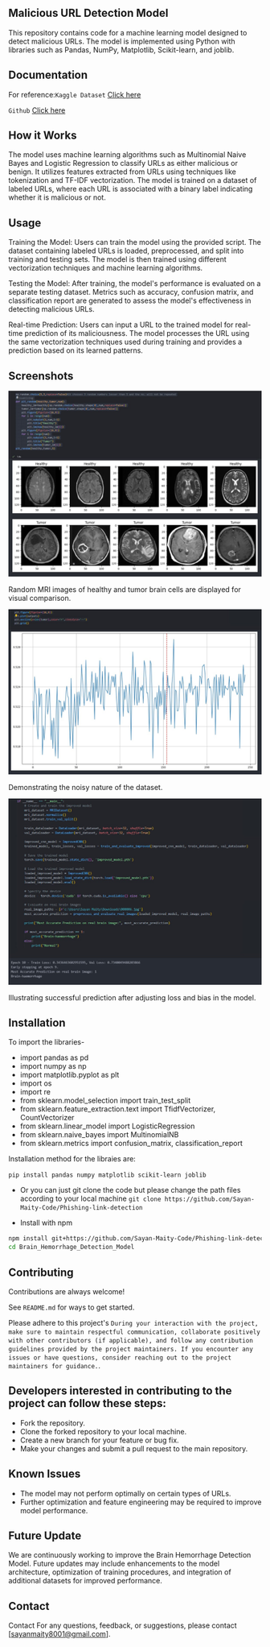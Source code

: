 
## Malicious URL Detection Model
This repository contains code for a machine learning model designed to detect malicious URLs. The model is implemented using Python with libraries such as Pandas, NumPy, Matplotlib, Scikit-learn, and joblib.


## Documentation
For reference:`Kaggle Dataset`
[Click here](https://www.kaggle.com/datasets/sid321axn/malicious-urls-dataset)


`Github`
[Click here](https://github.com/topics/malicious-url-detection)


## How it Works
The model uses machine learning algorithms such as Multinomial Naive Bayes and Logistic Regression to classify URLs as either malicious or benign. It utilizes features extracted from URLs using techniques like tokenization and TF-IDF vectorization. The model is trained on a dataset of labeled URLs, where each URL is associated with a binary label indicating whether it is malicious or not.

## Usage
Training the Model: Users can train the model using the provided script. The dataset containing labeled URLs is loaded, preprocessed, and split into training and testing sets. The model is then trained using different vectorization techniques and machine learning algorithms.

Testing the Model: After training, the model's performance is evaluated on a separate testing dataset. Metrics such as accuracy, confusion matrix, and classification report are generated to assess the model's effectiveness in detecting malicious URLs.

Real-time Prediction: Users can input a URL to the trained model for real-time prediction of its maliciousness. The model processes the URL using the same vectorization techniques used during training and provides a prediction based on its learned patterns.
## Screenshots

![MRI Images Comparison](https://github.com/Sayan-Maity-Code/Brain_Hemorrhage_Detection_Model/blob/main/Screenshots/healthy%26Tumor%20brain%20mri%20img%20for%20comparison.jpg)
                        
Random MRI images of healthy and tumor brain cells are displayed for visual comparison.

![Noisy Data](https://github.com/Sayan-Maity-Code/Brain_Hemorrhage_Detection_Model/blob/main/Screenshots/That's%20how%20franctuating%20it%20was%20for%20our%20dataset%20previously.jpg)

Demonstrating the noisy nature of the dataset.

![Model Success](https://github.com/Sayan-Maity-Code/Brain_Hemorrhage_Detection_Model/blob/main/Screenshots/Success.jpg)

Illustrating successful prediction after adjusting loss and bias in the model.


## Installation
To import the libraries-
- import pandas as pd
- import numpy as np
- import matplotlib.pyplot as plt 
- import os
- import re
- from sklearn.model_selection import train_test_split
- from sklearn.feature_extraction.text import TfidfVectorizer, CountVectorizer
- from sklearn.linear_model import LogisticRegression
- from sklearn.naive_bayes import MultinomialNB
- from sklearn.metrics import confusion_matrix, classification_report

Installation method for the libraies are:


```pip install pandas numpy matplotlib scikit-learn joblib```
- Or you can just git clone the code but please change the path files according to your local machine
```git clone https://github.com/Sayan-Maity-Code/Phishing-link-detection```


- Install with npm

```bash
npm install git+https://github.com/Sayan-Maity-Code/Phishing-link-detection
cd Brain_Hemorrhage_Detection_Model
```

## Contributing

Contributions are always welcome!

See `README.md` for ways to get started.

Please adhere to this project's `During your interaction with the project, make sure to maintain respectful communication, collaborate positively with other contributors (if applicable), and follow any contribution guidelines provided by the project maintainers. If you encounter any issues or have questions, consider reaching out to the project maintainers for guidance.`.

## Developers interested in contributing to the project can follow these steps:

- Fork the repository.
- Clone the forked repository to your local machine.
- Create a new branch for your feature or bug fix.
- Make your changes and submit a pull request to the main repository.


## Known Issues
- The model may not perform optimally on certain types of URLs.
- Further optimization and feature engineering may be required to improve model performance.
## Future Update
We are continuously working to improve the Brain Hemorrhage Detection Model. Future updates may include enhancements to the model architecture, optimization of training procedures, and integration of additional datasets for improved performance.

## Contact
Contact
For any questions, feedback, or suggestions, please contact [sayanmaity8001@gmail.com].
